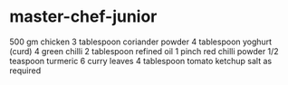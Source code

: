 # master-chef-junior

500 gm chicken
3 tablespoon coriander powder
4 tablespoon yoghurt (curd)
4 green chilli
2 tablespoon refined oil
1 pinch red chilli powder
1/2 teaspoon turmeric
6 curry leaves
4 tablespoon tomato ketchup
salt as required